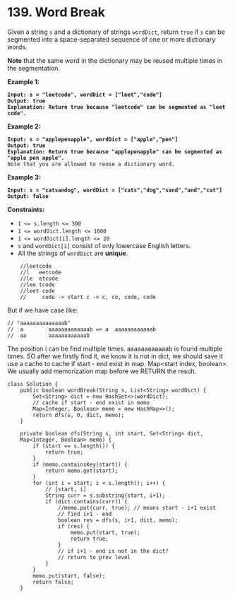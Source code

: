 # 139. Word Break

Given a string `s` and a dictionary of strings `wordDict`, return `true` if `s` can be segmented into a space-separated sequence of one or more dictionary words.

**Note** that the same word in the dictionary may be reused multiple times in the segmentation.

&#x20;

**Example 1:**

<pre><code><strong>Input: s = "leetcode", wordDict = ["leet","code"]
</strong><strong>Output: true
</strong><strong>Explanation: Return true because "leetcode" can be segmented as "leet code".
</strong></code></pre>

**Example 2:**

<pre><code><strong>Input: s = "applepenapple", wordDict = ["apple","pen"]
</strong><strong>Output: true
</strong><strong>Explanation: Return true because "applepenapple" can be segmented as "apple pen apple".
</strong>Note that you are allowed to reuse a dictionary word.
</code></pre>

**Example 3:**

<pre><code><strong>Input: s = "catsandog", wordDict = ["cats","dog","sand","and","cat"]
</strong><strong>Output: false
</strong></code></pre>

&#x20;

**Constraints:**

* `1 <= s.length <= 300`
* `1 <= wordDict.length <= 1000`
* `1 <= wordDict[i].length <= 20`
* `s` and `wordDict[i]` consist of only lowercase English letters.
* All the strings of `wordDict` are **unique**.

```
    //leetcode
    //l   eetcode
    //le  etcode
    //lee tcode
    //leet code
    //     code -> start c -> c, co, code, code
```

But if we have case like:&#x20;

```
// "aaaaaaaaaaaaaab"
//  a        aaaaaaaaaaaaab => a  aaaaaaaaaaaab
//  aa       aaaaaaaaaaaab
```

The position i can be find multiple times. aaaaaaaaaaaab is found multiple times. SO after we firstly find it, we know it is not in dict, we should save it use a cache to cache if start - end exist in map.  Map\<start index, boolean>. We usually add memorization map before we RETURN the result.&#x20;

```
class Solution {
    public boolean wordBreak(String s, List<String> wordDict) {
        Set<String> dict = new HashSet<>(wordDict);
        // cache if start - end exist in memo
        Map<Integer, Boolean> memo = new HashMap<>();
        return dfs(s, 0, dict, memo);
    }

    private boolean dfs(String s, int start, Set<String> dict, 
    Map<Integer, Boolean> memo) {
        if (start == s.length()) {
            return true;
        }
        if (memo.containsKey(start)) {
            return memo.get(start);
        }
        for (int i = start; i < s.length(); i++) {
            // [start, i]
            String curr = s.substring(start, i+1);
            if (dict.contains(curr)) {
                //memo.put(curr, true); // means start - i+1 exist
                // find i+1 - end
                boolean res = dfs(s, i+1, dict, memo);
                if (res) {
                    memo.put(start, true);
                    return true;
                }
                // if i+1 - end is not in the dict?
                // return to prev level
            }
        }
        memo.put(start, false);
        return false;
    }
```
